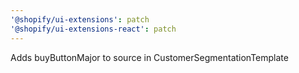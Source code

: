 ```yaml
---
'@shopify/ui-extensions': patch
'@shopify/ui-extensions-react': patch
---
```


Adds buyButtonMajor to source in CustomerSegmentationTemplate
